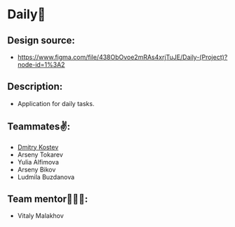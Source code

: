 # Daily📱

## Design source:
- https://www.figma.com/file/438ObOvoe2mRAs4xrjTuJE/Daily-(Project)?node-id=1%3A2

## Description:
- Application for daily tasks.

## Teammates✌️:
- [Dmitry Kostev](https://github.com/LDK28)
- Arseny Tokarev
- Yulia Alfimova
- Arseny Bikov
- Ludmila Buzdanova

## Team mentor👨‍👧‍👦:
- Vitaly Malakhov
